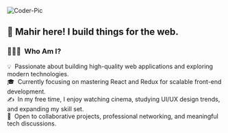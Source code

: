 <p><img src="https://media3.giphy.com/media/v1.Y2lkPTc5MGI3NjExNmI2cGZ3OW1nY2ExeXpuNnBqc2pqMmd3bjhkM2VzaGhyeGNrMTJzbSZlcD12MV9pbnRlcm5hbF9naWZfYnlfaWQmY3Q9Zw/Ws6T5PN7wHv3cY8xy8/giphy.gif" alt="Coder-Pic"></p>
<h2>👋 Mahir here! I build things for the web.</h2>
<h3>👨🏻‍💻 &nbsp;Who Am I?</h3>
💡 &nbsp;Passionate about building high-quality web applications and exploring modern technologies.<br>
🎓 &nbsp;Currently focusing on mastering React and Redux for scalable front-end development.<br>
✍️ &nbsp;In my free time, I enjoy watching cinema, studying UI/UX design trends, and expanding my skill set.<br>
💬 &nbsp;Open to collaborative projects, professional networking, and meaningful tech discussions.<br>
